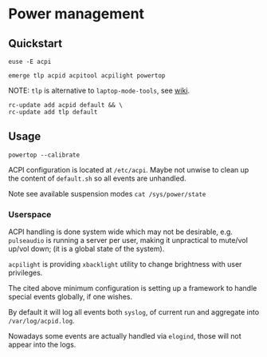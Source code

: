 # Power management

## Quickstart

```
euse -E acpi
```

```
emerge tlp acpid acpitool acpilight powertop
```

NOTE: `tlp` is alternative to `laptop-mode-tools`, see [wiki](https://wiki.gentoo.org/wiki/Power_management).

```
rc-update add acpid default && \
rc-update add tlp default
```

## Usage

`powertop --calibrate`

ACPI configuration is located at `/etc/acpi`. Maybe not unwise to clean up the content of `default.sh` so all events are unhandled. 

Note see available suspension modes `cat /sys/power/state`

### Userspace

ACPI handling is done system wide which may not be desirable, e.g. `pulseaudio`
is running a server per user, making it unpractical to mute/vol up/vol down; (it
is a global state of the system).

`acpilight` is providing `xbacklight` utility to change brightness with user
privileges.

The cited above minimum configuration is setting up a framework to handle
special events globally, if one wishes.

By default it will log all events both `syslog`, of current run and aggregate
into `/var/log/acpid.log`.

Nowadays some events are actually handled via `elogind`, those will not appear
into the logs.
